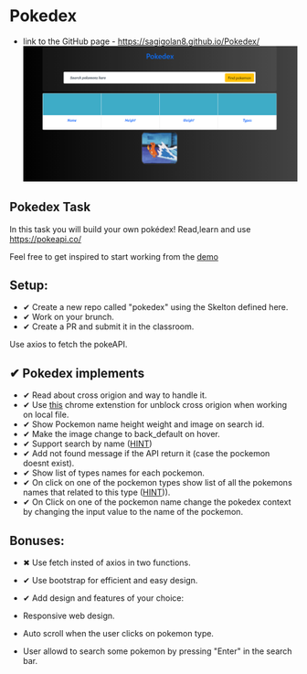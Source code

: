 # Pokedex

- link to the GitHub page - https://sagigolan8.github.io/Pokedex/
  ![Webpage](images/Pokedex.png)

## Pokedex Task

In this task you will build your own pokédex!
Read,learn and use https://pokeapi.co/

Feel free to get inspired to start working from the [demo](https://murmuring-cove-95500.herokuapp.com/)

## Setup:

- ✔ Create a new repo called "pokedex" using the Skelton defined here.
- ✔ Work on your brunch.
- ✔ Create a PR and submit it in the classroom.

Use axios to fetch the pokeAPI.

## ✔ Pokedex implements

- ✔ Read about cross origion and way to handle it.
- ✔ Use [this](https://chrome.google.com/webstore/detail/cors-unblock/lfhmikememgdcahcdlaciloancbhjino?hl=en) chrome extenstion for unblock cross origion when working on local file.
- ✔ Show Pockemon name height weight and image on search id.
- ✔ Make the image change to back_default on hover.
- ✔ Support search by name ([HINT](https://pokeapi.co/docs/v2#pokemon))
- ✔ Add not found message if the API return it (case the pockemon doesnt exist).
- ✔ Show list of types names for each pockemon.
- ✔ On click on one of the pockemon types show list of all the pokemons names that related to this type ([HINT](https://pokeapi.co/docs/v2#type:~:text=lines))).
- ✔ On Click on one of the pockemon name change the pokedex context by changing the input value to the name of the pockemon.

## Bonuses:

- ✖ Use fetch insted of axios in two functions.
- ✔ Use bootstrap for efficient and easy design.
- ✔ Add design and features of your choice:

- Responsive web design.
- Auto scroll when the user clicks on pokemon type.
- User allowd to search some pokemon by pressing "Enter" in the search bar.
